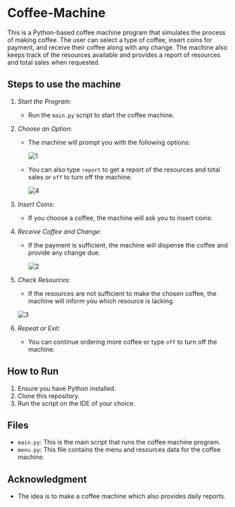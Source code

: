 # Coffee-Machine
This is a Python-based coffee machine program that simulates the process of making coffee. The user can select a type of coffee, insert coins for payment, and receive their coffee along with any change. The machine also keeps track of the resources available and provides a report of resources and total sales when requested.


## Steps to use the machine

1. *Start the Program:*
   - Run the `main.py` script to start the coffee machine.

2. *Choose an Option:*
   - The machine will prompt you with the following options:

     ![1](https://github.com/user-attachments/assets/afb98d6c-a48e-402a-b37d-f992454c288a)

   - You can also type `report` to get a report of the resources and total sales or `off` to turn off the machine.

     ![4](https://github.com/user-attachments/assets/fdb1bccd-17d4-4581-a4b3-5d9bc5899b73)

    
3. *Insert Coins:*
   - If you choose a coffee, the machine will ask you to insert coins:
   
4. *Receive Coffee and Change:*
   - If the payment is sufficient, the machine will dispense the coffee and provide any change due.

     ![2](https://github.com/user-attachments/assets/f02fab90-3332-4b4c-a6e6-d8174f7f28f5)

5. *Check Resources:*
   - If the resources are not sufficient to make the chosen coffee, the machine will inform you which resource is lacking.

    ![3](https://github.com/user-attachments/assets/401c0224-4f94-4d99-9435-f139a71b7ee8)


6. *Repeat or Exit:*
   - You can continue ordering more coffee or type `off` to turn off the machine.


## How to Run

1. Ensure you have Python installed.
2. Clone this repository.
3. Run the script on the IDE of your choice.

## Files

- `main.py`: This is the main script that runs the coffee machine program.
- `menu.py`: This file contains the menu and resources data for the coffee machine.


## Acknowledgment

- The idea is to make a coffee machine which also provides daily reports.

